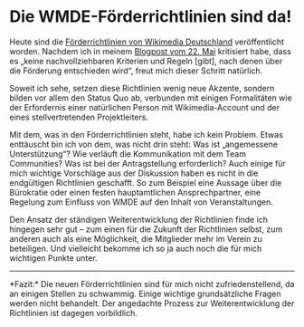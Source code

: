 # Die WMDE-Förderrichtlinien sind da!

Heute sind die [Förderrichtlinien von Wikimedia Deutschland][frl] veröffentlicht worden.  Nachdem ich in meinem [Blogpost vom 22. Mai][blp] kritisiert habe, dass es „keine nachvollziehbaren Kriterien und Regeln [gibt], nach denen über die Förderung entschieden wird“, freut mich dieser Schritt natürlich.

Soweit ich sehe, setzen diese Richtlinien wenig neue Akzente, sondern bilden vor allem den Status Quo ab, verbunden mit einigen Formalitäten wie der Erfordernis einer natürlichen Person mit Wikimedia-Account und der eines stellvertretenden Projektleiters.

Mit dem, was in den Förderrichtlinien steht, habe ich kein Problem.  Etwas enttäuscht bin ich von dem, was nicht drin steht:  Was ist „angemessene Unterstützung“?  Wie verläuft die Kommunikation mit dem Team Communities?  Was ist bei der Antragstellung erforderlich?  Auch einige für mich wichtige Vorschläge aus der Diskussion haben es nicht in die endgültigen Richtlinien geschafft.  So zum Beispiel eine Aussage über die Bürokratie oder einen festen hauptamtlichen Ansprechpartner, eine Regelung zum Einfluss von WMDE auf den Inhalt von Veranstaltungen.

Den Ansatz der ständigen Weiterentwicklung der Richtlinien finde ich hingegen sehr gut – zum einen für die Zukunft der Richtlinien selbst, zum anderen auch als eine Möglichkeit, die Mitglieder mehr im Verein zu beteiligen.  Und vielleicht bekomme ich so ja auch noch die für mich wichtigen Punkte unter.

<hr />
*Fazit:*  Die neuen Förderrichtlinien sind für mich nicht zufriedenstellend, da an einigen Stellen zu schwammig.  Einige wichtige grundsätzliche Fragen werden nicht behandelt.  Der angedachte Prozess zur Weiterentwicklung der Richtlinien ist dagegen vorbildlich.

[blp]:  {filename}/wikimedia/2014-05-22-struktur-team-communities.md
[frl]:  https://de.wikipedia.org/wiki/Wikipedia:F%C3%B6rderung/F%C3%B6rderrichtlinien

